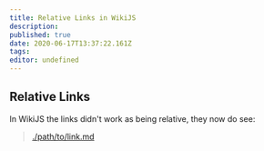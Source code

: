 ```yaml
---
title: Relative Links in WikiJS
description: 
published: true
date: 2020-06-17T13:37:22.161Z
tags: 
editor: undefined
---
```


## Relative Links
In WikiJS the links didn't work as being relative, they now do see:

> [./path/to/link.md](/path/to/link.md)